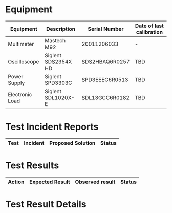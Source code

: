 # Equipment

| Equipment | Description | Serial Number | Date of last calibration |
|-----------|-------------|---------------|--------------------------|
| Multimeter | Mastech M92 | 20011206033 | - |
| Oscilloscope | Siglent SDS2354X HD |  SDS2HBAQ6R0257 | TBD |
| Power Supply | Siglent SPD3303C | SPD3EEEC6R0513 | TBD |
| Electronic Load | Siglent SDL1020X-E | SDL13GCC6R0182 | TBD |

# Test Incident Reports

| Test | Incident | Proposed Solution | Status |
|------|----------|-------------------|--------|

# Test Results
| Action | Expected Result | Observed result | Status |
|--------|-----------------|-----------------|--------|

# Test Result Details
